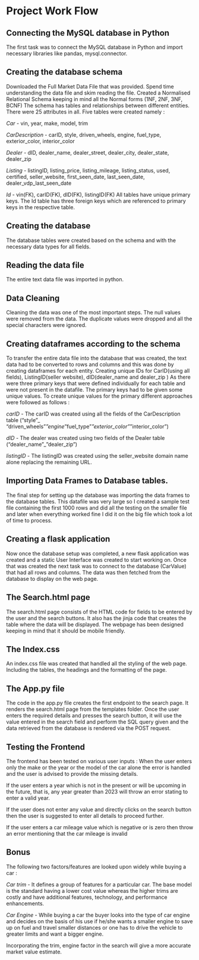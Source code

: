 # Project Work Flow

## Connecting the MySQL database in Python
The first task was to connect the MySQL database in Python and import necessary libraries like pandas, mysql.connector.

## Creating the database schema
Downloaded the Full Market Data File that was provided. Spend time understanding the data file and skim reading the file. Created a Normalised Relational Schema keeping in mind all the Normal forms (1NF, 2NF, 3NF, BCNF) The schema has tables and relationships between different entities.
There were 25 attributes in all. Five tables were created namely :

*Car* - vin, year, make, model, trim

*CarDescription* - carID, style, driven_wheels, engine, fuel_type, exterior_color, interior_color

*Dealer* - dID, dealer_name, dealer_street, dealer_city, dealer_state, dealer_zip

*Listing* - listingID, listing_price, listing_mileage, listing_status, used, certified, seller_website, first_seen_date, last_seen_date, dealer_vdp_last_seen_date

*Id* - vin(FK), carID(FK), dID(FK), listingID(FK)
All tables have unique primary keys. The Id table has three foreign keys which are referenced to primary keys in the respective table. 

## Creating the database
The database tables were created based on the schema and with the necessary data types for all fields.

## Reading the data file
The entire text data file was imported in python.

## Data Cleaning
Cleaning the data was one of the most important steps. The null values were removed from the data. The duplicate values were dropped and all the special characters were ignored.

## Creating dataframes according to the schema
To transfer the entire data file into the database that was created, the text data had to be converted to rows and columns and this was done by creating dataframes for each entity.
Creating unique IDs for CarID(using all fields), ListingID(seller website), dID(dealer_name and dealer_zip )
As there were three primary keys that were defined individually for each table and were not present in the datafile. The primary keys had to be given some unique values. To create unique values for the primary different approaches were followed as follows :

*carID* - The carID was created using all the fields of the CarDescription table (“style”_ “driven_wheels”_”engine_”fuel_type”_”exterior_color”_”interior_color”)

*dID* - The dealer was created using two fields of the Dealer table (“dealer_name”_”dealer_zip”)

*listingID* - The listingID was created using the seller_website domain name alone replacing the remaining URL.

## Importing Data Frames to Database tables.
The final step for setting up the database was importing the data frames to the database tables. This datafile was very large so I created a sample test file containing the first 1000 rows and did all the testing on the smaller file and later when everything worked fine I did it on the big file which took a lot of time to process.

## Creating a flask application
Now once the database setup was completed, a new flask application was created and a static User Interface was created to start working on. Once that was created the next task was to connect to the database (CarValue) that had all rows and columns. The data was then fetched from the database to display on the web page.

## The Search.html page
The search.html page consists of the HTML code for fields to be entered by the user and the search buttons. It also has the jinja code that creates the table where the data will be displayed. The webpage has been designed keeping in mind that it should be mobile friendly.

## The Index.css
An index.css file was created that handled all the styling of the web page. Including the tables, the headings and the formatting of the page.

## The App.py file
The code in the app.py file creates the first endpoint to the search page. It renders the search.html page from the templates folder. Once the user enters the required details and presses the search button, it will use the value entered in the search field and perform the SQL query given and the data retrieved from the database is rendered via the POST request.

## Testing the Frontend 
The frontend has been tested on various user inputs :
When the user enters only the make or the year or the model of the car alone the error is handled and the user is advised to provide the missing details.

If the user enters a year which is not in the present or will be upcoming in the future, that is, any year greater than 2023 will throw an error stating to enter a valid year.

If the user does not enter any value and directly clicks on the search button then the user is suggested to enter all details to proceed further.

If the user enters a car mileage value which is negative or is zero then throw an error mentioning that the car mileage is invalid

## Bonus
The following two factors/features are looked upon widely while buying a car :

*Car trim* -  It defines a group of features for a particular car. The base model is the standard having a lower cost value whereas the higher trims are costly and have additional features, technology, and performance enhancements.

*Car Engine* - While buying a car the buyer looks into the type of car engine and decides on the basis of his use if he/she wants a smaller engine to save up on fuel and travel smaller distances or one has to drive the vehicle to greater limits and want a bigger engine.

Incorporating the trim, engine factor in the search will give a more accurate market value estimate.

